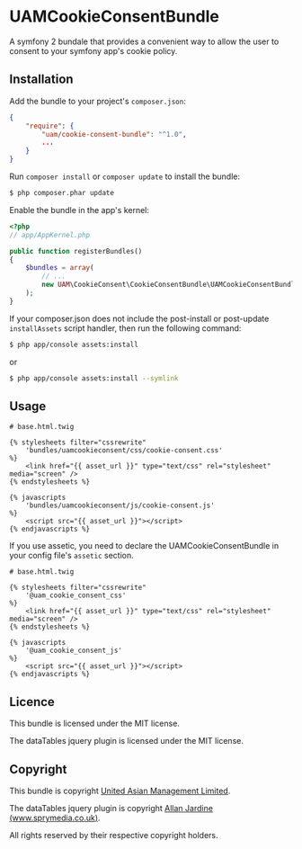 UAMCookieConsentBundle
===================

A symfony 2 bundale that provides a convenient way to allow the user to consent to your symfony app's cookie policy.

Installation
------------

Add the bundle to your project's `composer.json`:

```json
{
    "require": {
        "uam/cookie-consent-bundle": "^1.0",
        ...
    }
}
```

Run `composer install` or `composer update` to install the bundle:

``` bash
$ php composer.phar update
```


Enable the bundle in the app's kernel:

``` php
<?php
// app/AppKernel.php

public function registerBundles()
{
    $bundles = array(
        // ...
        new UAM\CookieConsent\CookieConsentBundle\UAMCookieConsentBundle(),
    );
}
```

If your composer.json does not include the post-install or post-update `installAssets` script handler, then run the following command:

``` bash
$ php app/console assets:install
```

or

``` bash
$ php app/console assets:install --symlink
```

Usage
-----

``` twig
# base.html.twig

{% stylesheets filter="cssrewrite"
    'bundles/uamcookieconsent/css/cookie-consent.css'
%}
	<link href="{{ asset_url }}" type="text/css" rel="stylesheet" media="screen" />
{% endstylesheets %}

{% javascripts
	'bundles/uamcookieconsent/js/cookie-consent.js'
%}
	<script src="{{ asset_url }}"></script>
{% endjavascripts %}
```

If you use assetic, you need to declare the UAMCookieConsentBundle in your config file's `assetic` section.

``` twig
# base.html.twig

{% stylesheets filter="cssrewrite"
    '@uam_cookie_consent_css'
%}
    <link href="{{ asset_url }}" type="text/css" rel="stylesheet" media="screen" />
{% endstylesheets %}

{% javascripts
    '@uam_cookie_consent_js'
%}
    <script src="{{ asset_url }}"></script>
{% endjavascripts %}
```

Licence
-------

This bundle is licensed under the MIT license.

The dataTables jquery plugin is licensed under the MIT license.

Copyright
---------

This bundle is copyright [United Asian Management Limited](http://www.united-asian.com).

The dataTables jquery plugin is copyright [Allan Jardine (www.sprymedia.co.uk)](http://www.sprymedia.co.uk).

All rights reserved by their respective copyright holders.
